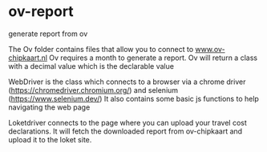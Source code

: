 # ov-report
generate report from ov

The Ov folder contains files that allow you to connect to www.ov-chipkaart.nl
Ov requires a month to generate a report.
Ov will return a class with a decimal value which is the declarable value


WebDriver is the class which connects to a browser via a chrome driver (https://chromedriver.chromium.org/) and selenium (https://www.selenium.dev/)
It also contains some basic js functions to help navigating the web page


Loketdriver connects to the page where you can upload your travel cost declarations.
It will fetch the downloaded report from ov-chipkaart and upload it to the loket site.

